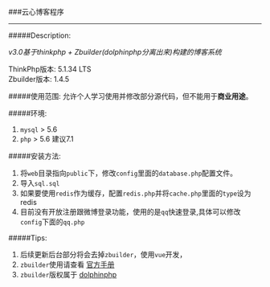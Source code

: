 ###云心博客程序

---
#####Description:

*v3.0基于thinkphp + Zbuilder(dolphinphp分离出来)构建的博客系统* 
  
ThinkPhp版本: 5.1.34 LTS  
Zbuilder版本: 1.4.5

#####使用范围: 
允许个人学习使用并修改部分源代码，但不能用于**商业用途**。  



#####环境:
1. `mysql` > 5.6
2. `php` > 5.6 建议7.1



#####安装方法:
1. 将`web`目录指向`public`下，修改`config`里面的`database.php`配置文件。  
2. 导入`sql.sql`
3. 如果要使用`redis`作为缓存，配置`redis.php`并将`cache.php`里面的`type`设为redis
4. 目前没有开放注册跟微博登录功能，使用的是`qq`快速登录,具体可以修改`config`下面的`qq.php`

#####Tips:
1. 后续更新后台部分将会去掉`zbuilder`，使用`vue`开发，
2. `zbuilder`使用请查看 [官方手册](https://www.kancloud.cn/ming5112/dolphinphp/256302)
3. `zbuilder`版权属于 [dolphinphp](http://www.dolphinphp.com/)




  

